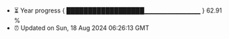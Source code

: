 - ⏳ Year progress { ██████████████████▁▁▁▁▁▁▁▁▁▁▁▁ } 62.91 %
- ⏰ Updated on Sun, 18 Aug 2024 06:26:13 GMT

